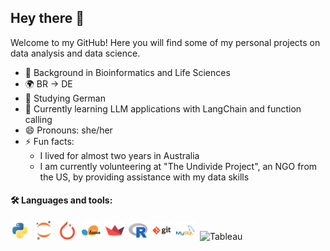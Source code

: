 

## Hey there 👋
 
Welcome to my GitHub! Here you will find some of my personal projects on data analysis and data science.

- 🧬 Background in Bioinformatics and Life Sciences
- 🌍 BR → DE
- 🧩 Studying German
- 🌱 Currently learning LLM applications with LangChain and function calling
- 😄 Pronouns: she/her
- ⚡ Fun facts:
    - I lived for almost two years in Australia
    - I am currently volunteering at "The Undivide Project", an NGO from the US, by providing assistance with my data skills 



#### :hammer_and_wrench: Languages and tools:
<div>
  <img src="https://github.com/devicons/devicon/blob/master/icons/python/python-original.svg" title="Python" alt="Python" width="30" height="30"/>&nbsp;
  <img src="https://github.com/devicons/devicon/blob/master/icons/jupyter/jupyter-original.svg" title="Jupyter" alt="Jupyter" width="30" height="30"/>&nbsp; 
  <img src="https://github.com/devicons/devicon/blob/master/icons/pytorch/pytorch-original.svg" title="Pytorch" alt="Pytorch" width="30" height="30"/>&nbsp;
  <img src="https://github.com/devicons/devicon/blob/master/icons/scikitlearn/scikitlearn-original.svg" title="Scikitlearn" alt="Scikitlearn" width="30" height="30"/>&nbsp;
  <img src="https://github.com/devicons/devicon/blob/master/icons/streamlit/streamlit-original.svg" title="Streamlit" alt="Streamlit " width="30" height="30"/>&nbsp;
  <img src="https://github.com/devicons/devicon/blob/master/icons/r/r-original.svg" title="R" alt="R" width="30" height="30"/>&nbsp;
  <img src="https://github.com/devicons/devicon/blob/master/icons/git/git-original-wordmark.svg" title="Git" alt="Git" width="30" height="30"/>&nbsp; 
  <img src="https://github.com/devicons/devicon/blob/master/icons/mysql/mysql-original-wordmark.svg" title="MySQL"  alt="MySQL" width="30" height="30"/>&nbsp;
  <img src="https://surveymonkey-assets.s3.amazonaws.com/papiasset/apps/logos/2e989404-aed0-41ea-9198-ddc1c76d7a4a" title="Tableau" alt="Tableau" width="30" height="30"/>&nbsp; 
</div>

